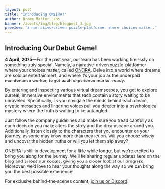 ```yaml
---
layout: post
title: "Introducing ONEiRA!"
author: Dream Matter Labs
banner: /assets/img/blog/blogpost_3.jpg
preview: "A narrative-driven puzzle-platformer where choices matter."
---
```

<h2 class="post-heading">Introducing Our Debut Game!</h2>

**4 April, 2025**—For the past year, our team has been working tirelessly on something truly special. Namely, a narrative-driven puzzle-platformer where your choices matter, called <a class="post-link" href="https://dreammatterlabs.com/">ONEiRA</a>. Delve into a world where dreams are sold as entertainment, and where it’s your job as the underpaid maintenance worker, to get each experience market-ready.

By entering and inspecting various virtual dreamscapes, you get to explore surreal, immersive environments that each contain a story waiting to be unraveled. Specifically, as you navigate the minds behind each dream, cryptic messages and lingering voices pull you deeper into a psychological mystery where the truth is waiting to be untangled.

Just follow the company guidelines and make sure you tread carefully as each decision you make alters the story and the dreamscape around you. Additionally, listen closely to the characters that you encounter on your journey, as some may know more than they let on. Will you choose wisely and uncover the hidden truths or will you let them slip away?

ONEiRA is still in development for a little while longer, but we’re excited to bring you along for the journey. We’ll be sharing regular updates here on the blog and across our socials, giving you a closer look at our progress. Moreover, we’d love to hear your thoughts along the way so we can bring you the best possible experience!

For exclusive behind-the-scenes content, <a class="post-link" href="https://discord.gg/XAYvJhkkqE">join us on Discord</a>!